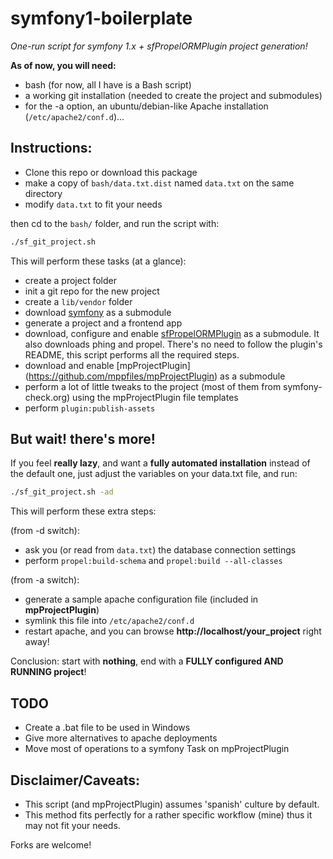 # symfony1-boilerplate #

*One-run script for symfony 1.x + sfPropelORMPlugin project generation!*

**As of now, you will need:**

- bash (for now, all I have is a Bash script)
- a working git installation (needed to create the project and submodules)
- for the -a option, an ubuntu/debian-like Apache installation (`/etc/apache2/conf.d`)...

## Instructions:

- Clone this repo or download this package
- make a copy of `bash/data.txt.dist` named `data.txt` on the same directory
- modify `data.txt` to fit your needs

then cd to the `bash/` folder, and run the script with:

```bash
./sf_git_project.sh
```

This will perform these tasks (at a glance):

- create a project folder
- init a git repo for the new project
- create a `lib/vendor` folder
- download [symfony](https://github.com/symfony/symfony1) as a submodule
- generate a project and a frontend app
- download, configure and enable [sfPropelORMPlugin](https://github.com/propelorm/sfPropelORMPlugin) as a submodule.
  It also downloads phing and propel. There's no need to follow the plugin's README, this script performs all the required steps.
- download and enable [mpProjectPlugin] (https://github.com/mppfiles/mpProjectPlugin) as a submodule
- perform a lot of little tweaks to the project (most of them from symfony-check.org) using the mpProjectPlugin file templates
- perform `plugin:publish-assets`

## But wait! there's more!

If you feel **really lazy**, and want a **fully automated installation** instead of the default one, just adjust the variables on your data.txt file, and run:

```bash
./sf_git_project.sh -ad
```

This will perform these extra steps:

(from -d switch):

- ask you (or read from `data.txt`) the database connection settings
- perform `propel:build-schema` and `propel:build --all-classes`

(from -a switch):

- generate a sample apache configuration file (included in **mpProjectPlugin**)
- symlink this file into `/etc/apache2/conf.d`
- restart apache, and you can browse **http://localhost/your_project** right away!

Conclusion: start with **nothing**, end with a **FULLY configured AND RUNNING project**!

## TODO

- Create a .bat file to be used in Windows
- Give more alternatives to apache deployments
- Move most of operations to a symfony Task on mpProjectPlugin

## Disclaimer/Caveats:

- This script (and mpProjectPlugin) assumes 'spanish' culture by default.
- This method fits perfectly for a rather specific workflow (mine) thus it may not fit your needs.

Forks are welcome!